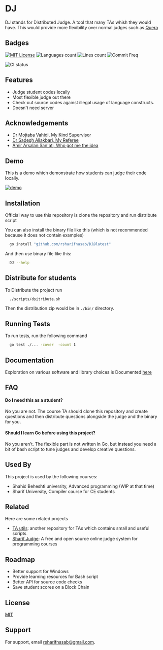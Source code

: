 # DJ
DJ stands for Distributed Judge. A tool that many TAs whish they would have. This would provide more flexibility over normal judges such as [Quera](https://quera.ir)



## Badges

[![MIT License](https://img.shields.io/badge/License-MIT-green.svg?style=for-the-badge)](https://choosealicense.com/licenses/mit/)
![Languages count](https://img.shields.io/github/languages/count/rsharifnasab/DJ?style=for-the-badge)
![Lines count](https://img.shields.io/tokei/lines/github/rsharifnasab/DJ?style=for-the-badge)
![Commit Freq](https://img.shields.io/github/commit-activity/w/rsharifnasab/DJ?style=for-the-badge)

![CI status](https://github.com/rsharifnasab/DJ/actions/workflows/test.yml/badge.svg?)

## Features

- Judge student codes locally
- Most flexible judge out there
- Check out source codes against illegal usage of language constructs.
- Doesn't need server


## Acknowledgements

 - [Dr Mojtaba Vahidi, My Kind Supervisor](http://facultymembers.sbu.ac.ir/vahidi/)
 - [Dr Sadegh Aliakbari, My Referee](http://facultymembers.sbu.ac.ir/aliakbary/)
 - [Amir Arsalan San'ati, Who got me the idea](https://github.com/)
 


## Demo

This is a demo which demonstrate how students can judge their code locally.

[![demo](https://asciinema.org/a/335480.svg)](https://asciinema.org/a/B7EEbzwsnDVGq7pFu012wm5UM?autoplay=1)
## Installation

Official way to use this repository is clone the repository and run distribute script

You can also install the binary file like this (which is not recommended because it does not contain examples)
```bash
  go install "github.com/rsharifnasab/DJ@latest"
```

And then use binary file like this:
  
```bash
  DJ --help 
```
    
## Distribute for students

To Distribute the project run

```bash
  ./scripts/dsitribute.sh
```

Then the distribution zip would be in `./bin/` directory.


## Running Tests

To run tests, run the following command

```bash
  go test ./... -cover  -count 1
```


## Documentation

Exploration on various software and library choices is Documented [here](https://github.com/rsharifnasab/DJ/tree/master/docs)


## FAQ

#### Do I need this as a student?

No you are not. The course TA should clone this repository and create questions and then distribute questions alongside the judge and the binary for you.

#### Should I learn Go before using this project?

No you aren't. The flexible part is not written in Go, but instead you need a bit of bash script to tune judges and develop creative questions.




## Used By

This project is used by the following courses:

- Shahid Beheshti university, Advanced programming (WIP at that time)
- Sharif University, Compiler course for CE students



## Related

Here are some related projects

- [TA utils](https://github.com/rsharifnasab/ta_utils): another repository for TAs which contains small and useful scripts.
- [Sharif Judge](https://github.com/mjnaderi/Sharif-Judge): A free and open source online judge system for programming courses

## Roadmap

- Better support for Windows
- Provide learning resources for Bash script
- Better API for source code checks
- Save student scores on a Block Chain


## License

[MIT](https://choosealicense.com/licenses/mit/)


## Support

For support, email rsharifnasab@gmail.com.

